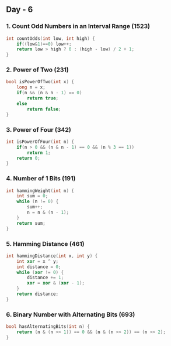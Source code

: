 
## Day - 6

### 1. Count Odd Numbers in an Interval Range (1523)
```cpp
int countOdds(int low, int high) {
    if((low&1)==0) low++;
    return low > high ? 0 : (high - low) / 2 + 1;
}
```

### 2. Power of Two (231)
```cpp
bool isPowerOfTwo(int x) {
    long n = x;
    if(n && (n & n - 1) == 0)
        return true;
    else
        return false;
}
```

### 3. Power of Four (342)
```cpp
int isPowerOfFour(int n) {
    if(n > 0 && (n & n - 1) == 0 && (n % 3 == 1))
        return 1;
    return 0;
}
```

### 4. Number of 1 Bits (191)
```cpp
int hammingWeight(int n) {
    int sum = 0;
    while (n != 0) {
        sum++;
        n = n & (n - 1);
    }
    return sum;
}
```

### 5. Hamming Distance (461)
```cpp
int hammingDistance(int x, int y) {
    int xor = x ^ y;
    int distance = 0;
    while (xor != 0) {
        distance += 1;
        xor = xor & (xor - 1);
    }
    return distance;
}
```

### 6. Binary Number with Alternating Bits (693)
```cpp
bool hasAlternatingBits(int n) {
    return (n & (n >> 1)) == 0 && (n & (n >> 2)) == (n >> 2);
}
```
